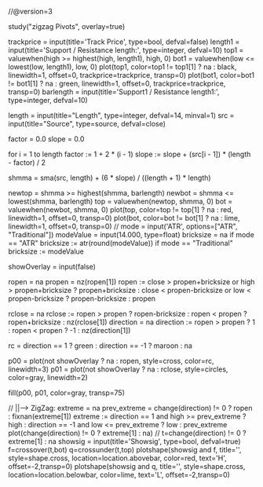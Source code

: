 //@version=3

study("zigzag Pivots", overlay=true)


trackprice = input(title='Track Price', type=bool, defval=false)
length1 = input(title='Support / Resistance length:', type=integer, defval=10)
top1 = valuewhen(high >= highest(high, length1), high, 0)
bot1 = valuewhen(low <= lowest(low, length1), low, 0)
plot(top1, color=top1 != top1[1] ? na : black, linewidth=1, offset=0, trackprice=trackprice, transp=0)
plot(bot1, color=bot1 != bot1[1] ? na : green, linewidth=1, offset=0, trackprice=trackprice, transp=0)
barlength = input(title='Support1 / Resistance length1:', type=integer, defval=10)

length = input(title="Length", type=integer, defval=14, minval=1)
src = input(title="Source", type=source, defval=close)

factor = 0.0
slope = 0.0

for i = 1 to length
    factor := 1 + 2 * (i - 1)
    slope := slope + (src[i - 1]) * (length - factor) / 2

shmma = sma(src, length) + (6 * slope) / ((length + 1) * length)

newtop = shmma >= highest(shmma, barlength)
newbot = shmma <= lowest(shmma, barlength)
top = valuewhen(newtop, shmma, 0)
bot = valuewhen(newbot, shmma, 0)
plot(top, color=top != top[1] ? na : red, linewidth=1, offset=0, transp=0)
plot(bot, color=bot != bot[1] ? na : lime, linewidth=1, offset=0, transp=0)
//
mode = input('ATR', options=["ATR", "Traditional"])
modeValue = input(14.000, type=float)
bricksize = na
if mode == "ATR"
    bricksize := atr(round(modeValue))
if mode == "Traditional"
    bricksize := modeValue

showOverlay = input(false)

ropen = na
propen = nz(ropen[1])
ropen := close > propen+bricksize or high > propen+bricksize ? propen+bricksize : close < propen-bricksize or low < propen-bricksize ? propen-bricksize : propen

rclose = na
rclose := ropen > propen ? ropen-bricksize : ropen < propen ? ropen+bricksize : nz(rclose[1])
direction = na
direction := ropen > propen ? 1 : ropen < propen ? -1 : nz(direction[1])

rc = direction == 1 ? green : direction == -1 ? maroon : na

p00 = plot(not showOverlay ? na : ropen, style=cross, color=rc, linewidth=3)
p01 = plot(not showOverlay ? na : rclose, style=circles, color=gray, linewidth=2)

fill(p00, p01, color=gray, transp=75)

//  ||-->   ZigZag:
extreme = na
prev_extreme = change(direction) != 0 ? ropen : fixnan(extreme[1])
extreme := direction == 1 and high >= prev_extreme ? high : direction == -1 and low <= prev_extreme ? low : prev_extreme
plot(change(direction) != 0 ? extreme[1] : na)
//
t=change(direction) != 0 ? extreme[1] : na
showsig = input(title='Showsig', type=bool, defval=true)
f=crossover(t,bot)
q=crossunder(t,top)
plotshape(showsig and f, title='', style=shape.cross, location=location.abovebar, color=red, text='H', offset=-2,transp=0)
plotshape(showsig and q, title='', style=shape.cross, location=location.belowbar, color=lime, text='L', offset=-2,transp=0)
